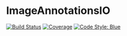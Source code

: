 # ImageAnnotationsIO

[![Build Status](https://github.com/IHPSystems/ImageAnnotationsIO.jl/actions/workflows/CI.yml/badge.svg?branch=master)](https://github.com/IHPSystems/ImageAnnotationsIO.jl/actions/workflows/CI.yml?query=branch%3Amaster)
[![Coverage](https://codecov.io/gh/IHPSystems/ImageAnnotationsIO.jl/branch/master/graph/badge.svg)](https://codecov.io/gh/IHPSystems/ImageAnnotationsIO.jl)
[![Code Style: Blue](https://img.shields.io/badge/code%20style-blue-4495d1.svg)](https://github.com/invenia/BlueStyle)
